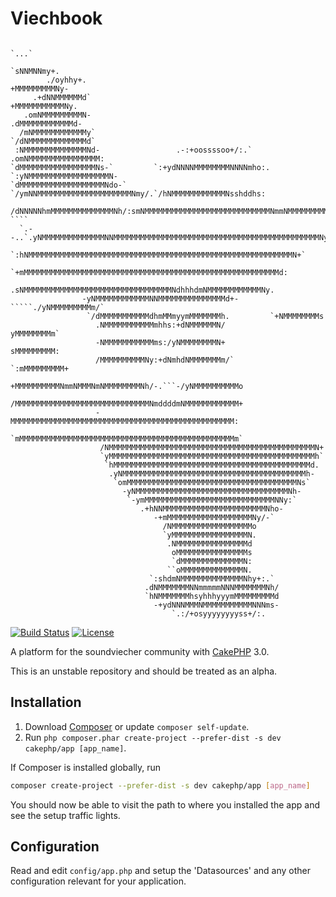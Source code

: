 # Viechbook

                                                                            `...`
                                                                          `sNNMNNmy+.
            ./oyhhy+.                                                     +MMMMMMMMMNy-
         .+dNNMMMMMMd`                                                    +MMMMMMMMMMMNy.
       .omNMMMMMMMMMN-                                                    .dMMMMMMMMMMMMd-
      /mNMMMMMMMMMMMMy`                                                 `/dNMMMMMMMMMMMMMd`
     :NMMMMMMMMMMMMMMNd-                 .-:+oossssoo+/:.`            .omNMMMMMMMMMMMMMMMM:
    `dMMMMMMMMMMMMMMMMMNs-`         `:+ydNNNNMMMMMMMMNNNNmho:.     `:yNMMMMMMMMMMMMMMMMMMN-
    `dMMMMMMMMMMMMMMMMMMMNdo-`   `/ymNNMMMMMMMMMMMMMMMMMMMMMNmy/.`/hNMMMMMMMMMMMMNsshddhs:
     /dNNNNNhmMMMMMMMMMMMMMMNh/:smNMMMMMMMMMMMMMMMMMMMMMMMMMMMMNmmNMMMMMMMMMMMMMm/` ````
      `.--..`.yNMMMMMMMMMMMMMMNNMMMMMMMMMMMMMMMMMMMMMMMMMMMMMMMMMMMMMMMMMMMMMMNy.
              `:hNMMMMMMMMMMMMMMMMMMMMMMMMMMMMMMMMMMMMMMMMMMMMMMMMMMMMMMMMMMMN+`
                `+mMMMMMMMMMMMMMMMMMMMMMMMMMMMMMMMMMMMMMMMMMMMMMMMMMMMMMMMMMd:
                  .sNMMMMMMMMMMMMMMMMMMMMMMMMMMMMMMMMMNdhhhdmNMMMMMMMMMMMMNy.
                    -yNMMMMMMMMMMMMNNMMMMMMMMMMMMMMMd+-`````./yNMMMMMMMMMm/`
                     `/dMMMMMMMMMMMdhmMMmyymMMMMMMMh.         `+NMMMMMMMMs
                       .NMMMMMMMMMMMmhhs:+dNMMMMMMN/            yMMMMMMMMm`
                       -NMMMMMMMMMMMms:/yNMMMMMMMMN+            sMMMMMMMMM:
                       /MMMMMMMMMMNy:+dNmhdNMMMMMMMm/`        `:mMMMMMMMMM+
                       +MMMMMMMMMMNmmNMMMNmNMMMMMMMMNh/-.```-/yNMMMMMMMMMMo
                       /MMMMMMMMMMMMMMMMMMMMMMMMMMMMMMNmddddmNMMMMMMMMMMMM+
                       -MMMMMMMMMMMMMMMMMMMMMMMMMMMMMMMMMMMMMMMMMMMMMMMMMM:
                       `mMMMMMMMMMMMMMMMMMMMMMMMMMMMMMMMMMMMMMMMMMMMMMMMMm`
                        /NMMMMMMMMMMMMMMMMMMMMMMMMMMMMMMMMMMMMMMMMMMMMMMN+
                        `yMMMMMMMMMMMMMMMMMMMMMMMMMMMMMMMMMMMMMMMMMMMMMMh`
                         `hMMMMMMMMMMMMMMMMMMMMMMMMMMMMMMMMMMMMMMMMMMMMd.
                          .yNMMMMMMMMMMMMMMMMMMMMMMMMMMMMMMMMMMMMMMMMMh-
                           `omMMMMMMMMMMMMMMMMMMMMMMMMMMMMMMMMMMMMMMNs`
                             -yNMMMMMMMMMMMMMMMMMMMMMMMMMMMMMMMMMMNh-
                              `-ymMMMMMMMMMMMMMMMMMMMMMMMMMMMMMNNy:`
                                 .+hNNMMMMMMMMMMMMMMMMMMMMMMMNho-
                                    -+mMMMMMMMMMMMMMMMMMMMNy/-`
                                      /NMMMMMMMMMMMMMMMMMMo
                                      `yMMMMMMMMMMMMMMMMMN.
                                       .NMMMMMMMMMMMMMMMMd
                                        oMMMMMMMMMMMMMMMMs
                                        `dMMMMMMMMMMMMMMN:
                                       ``oMMMMMMMMMMMMMMN.
                                   `:shdmNMMMMMMMMMMMMMMNhy+:.`
                                  .dNMMMMMMMNNmmmmmNNNMMMMMMMNh/
                                  `hNMMMMMMMhsyhhhyyymMMMMMMMMMd
                                    -+ydNNNMMMNMMMMMMMMMMMNNNms-
                                        `.:/+osyyyyyyyyss+/:.

[![Build Status](https://api.travis-ci.org/cakephp/app.png)](https://travis-ci.org/cakephp/app)
[![License](https://poser.pugx.org/cakephp/app/license.svg)](https://packagist.org/packages/cakephp/app)

A platform for the soundviecher community with [CakePHP](http://cakephp.org) 3.0.

This is an unstable repository and should be treated as an alpha.

## Installation

1. Download [Composer](http://getcomposer.org/doc/00-intro.md) or update `composer self-update`.
2. Run `php composer.phar create-project --prefer-dist -s dev cakephp/app [app_name]`.

If Composer is installed globally, run
```bash
composer create-project --prefer-dist -s dev cakephp/app [app_name]
```

You should now be able to visit the path to where you installed the app and see
the setup traffic lights.

## Configuration

Read and edit `config/app.php` and setup the 'Datasources' and any other
configuration relevant for your application.
